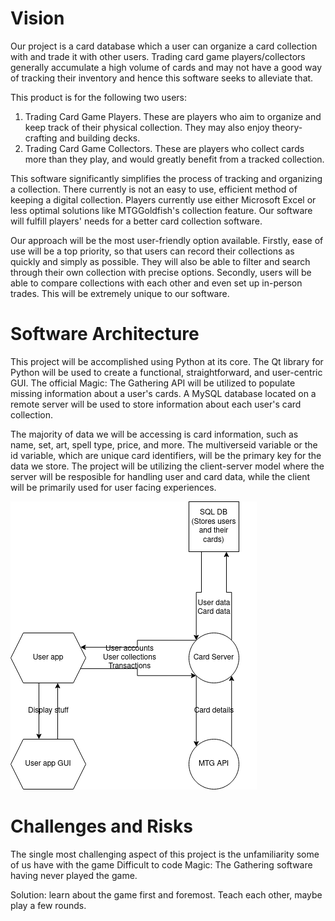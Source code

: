 # **Vision**

Our project is a card database which a user can organize a card collection with and trade it with other users. Trading card game players/collectors generally accumulate a high volume of cards and may not have a good way of tracking their inventory and hence this software seeks to alleviate that.

This product is for the following two users:

1. Trading Card Game Players. These are players who aim to organize and keep track of their physical collection. They may also enjoy theory-crafting and building decks.
2. Trading Card Game Collectors. These are players who collect cards more than they play, and would greatly benefit from a tracked collection.

This software significantly simplifies the process of tracking and organizing a collection. There currently is not an easy to use, efficient method of keeping a digital collection. Players currently use either Microsoft Excel or less optimal solutions like MTGGoldfish's collection feature. Our software will fulfill players' needs for a better card collection software. 

Our approach will be the most user-friendly option available. Firstly, ease of use will be a top priority, so that users can record their collections as quickly and simply as possible. They will also be able to filter and search through their own collection with precise options. Secondly, users will be able to compare collections with each other and even set up in-person trades. This will be extremely unique to our software.

# **Software Architecture**

This project will be accomplished using Python at its core. The Qt library for Python will be used to create a functional, straightforward, and user-centric GUI. The official Magic: The Gathering API will be utilized to populate missing information about a user's cards. A MySQL database located on a remote server will be used to store information about each user's card collection.

The majority of data we will be accessing is card information, such as name, set, art, spell type, price, and more. The multiverseid variable or the id variable, which are unique card identifiers, will be the primary key for the  data we store. The project will be utilizing the client-server model where the server will be resposible for handling user and card data, while the client will be primarily used for user facing experiences. 

<img src="https://github.com/EECE3093C/team-project-rocket/blob/main/SoftwareEngineeringProject.drawio.png">

# **Challenges and Risks**

The single most challenging aspect of this project is the unfamiliarity some of us have with the game Difficult to code Magic: The Gathering  software having never played the game.

Solution: learn about the game first and foremost. Teach each other, maybe play a few rounds.






